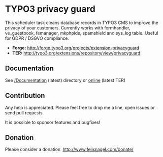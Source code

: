 # TYPO3 privacy guard

This scheduler task cleans database records in TYPO3 CMS to improve the privacy of your customers. 
Currently works with formhandler, ve_guestbook, femanager, mkphpids, spamshield and sys_log table. 
Useful for GDPR / DSGVO compliance.


* **Forge:**	http://forge.typo3.org/projects/extension-privacyguard
* **TER:**      http://typo3.org/extensions/repository/view/privacyguard


## Documentation

See [/Documentation](Documentation) (latest) directory or [online](http://docs.typo3.org/typo3cms/extensions/privacyguard/) (latest TER)


## Contribution

Any help is appreciated. Please feel free to drop me a line, open issues or send pull requests.

It is possible to sponsor features and bugfixes!


## Donation

Please consider a donation: http://www.felixnagel.com/donate/
